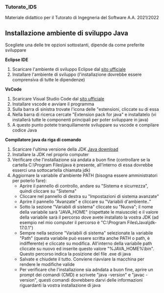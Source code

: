 ### Tutorato_IDS
Materiale didattico per il Tutorato di Ingegneria del Software A.A. 2021/2022

## Installazione ambiente di sviluppo Java
Scegliete una delle tre opzioni sottostanti, dipende da come preferite sviluppare

**Eclipse IDE**
  1. Scaricare l'ambiente di sviluppo Eclipse dal [sito ufficiale](https://www.eclipse.org/downloads/)
  2. Installare l'ambiente di sviluppo (l'installazione dovrebbe essere comprensiva di tutte le dipendenze)

**VsCode**
  1. Scaricare Visual Studio Code dal [sito ufficiale](https://code.visualstudio.com/)
  2. Installare vscode e avviare il programma
  3. Sulla barra di sinistra trovate l'icona delle "estensioni, cliccate su di essa
  4. Nella barra di ricerca cercate "Extension pack for java" e installatelo (vi installerà tutte le componenti principali per poter sviluppare in java)
  5. A questo punto potete tranquillamente sviluppare su vscode e compilare codice Java

**Compilatore java da riga di comando**
  1. Scaricare l'ultima versione della JDK [Java download](https://www.oracle.com/java/technologies/downloads/)
  2. Installare la JDK nel proprio computer
  3. Verificare che l'installazione sia andata a buon fine (controllare se la cartella C:\Program Files\java è presente, all'interno di essa dovrebbe esserci una sottocartella chiamata jdk)
  4. Aggiornare la variabile d'ambiente PATH (bisogna essere amministratori per poterlo fare):
     - Aprire il pannello di controllo, andare su "Sistema e sicurrezza", quindi cliccare su "Sistema"
     - Cliccare nel pannello di destra su "Impostazioni di sistema avanzate"
     - Aprire il pannello "Avanzate" e cliccare su "Variabili d'ambiente.."
     - Sotto la sezione "Variabili di sistema" cliccate su "Nuova"; il nome della variabile sarà "JAVA_HOME" (rispettate le maiuscole) e il valore della variabile sarà il percorso dove avete installato la vostra JDK (ad esempio nel mio computer il percorso è "C:\Program Files\Java\jdk-17.0.1")
     - Sempre nella sezione "Variabili di sistema" selezionate la variabile "Path" (questa variabile può essere scritta anche PATH o path, è indifferente) e cliccate su modifica. All'interno della variabile path cliccate su nuovo ed inserite questo valore "%JAVA_HOME%\bin". Questo percorso indica la posizione del file .exe di java
     - Salvate e chiudete il tutto. Conviene riavviare la macchina per rendere le modifiche valide
     - Per verificare che l'installazione sia adndata a buon fine, aprire un prompt dei comandi (CMD) e scrivete "java -version" e "javac -version", questi comandi dovrebbero darvi delle informazioni riguardanti la vostra installazione di java
